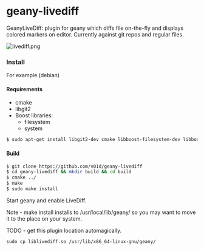 geany-livediff
==============

GeanyLiveDiff: plugin for geany which diffs file on-the-fly and displays colored markers on editor. 
Currently against git repos and regular files.

![livediff.png](https://raw.github.com/v01d/geany-livediff/master/livediff.png)

### Install

For example (debian)

#### Requirements

* cmake
* libgit2
* Boost libraries:
  * filesystem
  * system

```sh
$ sudo apt-get install libgit2-dev cmake libboost-filesystem-dev libboost-system-dev
```

#### Build

```sh
$ git clone https://github.com/v01d/geany-livediff
$ cd geany-livediff && mkdir build && cd build
$ cmake ../
$ make
$ sudo make install
```

Start geany and enable LiveDiff.


Note - make install installs to /usr/local/lib/geany/ so you may want to move it to the place on your system.

TODO - get this plugin location automagically.
```
sudo cp liblivediff.so /usr/lib/x86_64-linux-gnu/geany/
```
